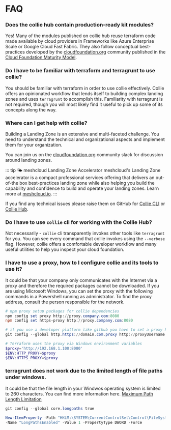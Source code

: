# FAQ

### Does the collie hub contain production-ready kit modules?

Yes! Many of the modules published on collie hub reuse terraform code made available by cloud providers in Frameworks like Azure Enterprise Scale or Google Cloud Fast Fabric.
They also follow conceptual best-practices developed by the [cloudfoundation.org](https://cloudfoundation.org) community published in the [Cloud Foundation Maturity Model](https://cloudfoundation.org/maturity-model/).

### Do I have to be familiar with terraform and terragrunt to use collie?

You should be familiar with terraform in order to use collie effectively. Collie offers an opinionated workflow that lends itself to building
complex landing zones and uses `terragrunt` to accomplish this. Familiarity with terragrunt is not required,
though you will most likely find it useful to pick up some of its concepts along the way.

### Where can I get help with collie?

Building a Landing Zone is an extensive and multi-faceted challenge. You need to understand the technical and
organizational aspects and implement them for your organization.

You can join us on the [cloudfoundation.org](https://cloudfoundation.org) community slack for discussion around landing
zones.

::: tip 🌤 meshcloud Landing Zone Accelerator
meshcloud's Landing Zone accelerator
is a compact professional services offering that delivers an out-of-the box best-practices landing zone while also
helping you build the capability and confidence to build and operate your landing zones. Learn more at [meshcloud.io](https://www.meshcloud.io/en/services/landing-zone-accelerator/).
:::

If you find any technical issues please raise them on GitHub for [Collie CLI](http://github.com/meshcloud/collie-cli/) or [Collie Hub](http://github.com/meshcloud/collie-hub/).

### Do I have to use `collie` cli for working with the Collie Hub?

Not necessarily - `collie` cli transparently invokes other tools like `terragrunt` for you. You can see every command that collie invokes using the `--verbose` flag.
However, collie offers a comfortable developer workflow and many useful utilities to help you inspect your cloud foundation.


### I have to use a proxy, how to I configure collie and its tools to use it?

It could be that your company only communicates with the Internet via a proxy and therefore the required packages cannot be downloaded.
If you are using Microsoft Windows, you can set the proxy with the following commands in a Powershell running as administrator.
To find the proxy address, consult the person responsible for the network.

```Powershell
# npm proxy setup packages for collie dependencies
npm config set proxy http://proxy.company.com:8080
npm config set https-proxy http://proxy.company.com:8080

# if you use a developer platform like github you have to set a proxy here as well`
git config --global http.https://domain.com.proxy http://proxyUsername:proxyPassword@proxy.server.com:port

# Terraform uses the proxy via Windows environment variables
$proxy='http://192.168.1.100:8080'
$ENV:HTTP_PROXY=$proxy
$ENV:HTTPS_PROXY=$proxy
```

### terragrunt does not work due to the limited length of file paths under windows. 

It could be that the file length in your Windwos operating system is limited to 260 characters. You can find more information here.
[Maximum Path Length Limitation](https://learn.microsoft.com/en-us/windows/win32/fileio/maximum-file-path-limitation?tabs=registry)

```Powershell
git config --global core.longpaths true

New-ItemProperty -Path "HKLM:\SYSTEM\CurrentControlSet\Control\FileSystem" `
-Name "LongPathsEnabled" -Value 1 -PropertyType DWORD -Force
```

